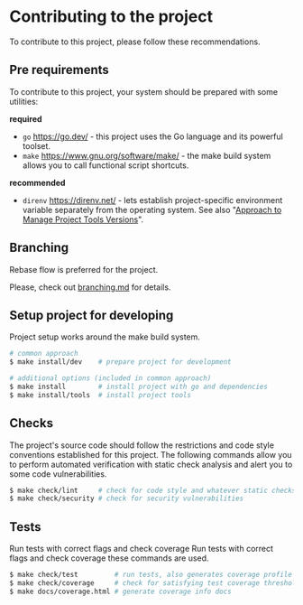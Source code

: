 # Contributing to the project

To contribute to this project, please follow these recommendations.

## Pre requirements

To contribute to this project, your system should be prepared with some utilities:

**required**
- `go`  https://go.dev/ - this project uses the Go language and its powerful toolset.
- `make` https://www.gnu.org/software/make/ - the make build system allows you to call functional script shortcuts.

**recommended**
- `direnv` https://direnv.net/ - lets establish project-specific environment variable separately from the operating system. 
See also "[Approach to Manage Project Tools Versions](../internal/tools/README.md)".

## Branching

Rebase flow is preferred for the project.

Please, check out [branching.md](branching.md) for details.

## Setup project for developing

Project setup works around the make build system.

```bash
# common approach
$ make install/dev    # prepare project for development

# additional options (included in common approach)
$ make install        # install project with go and dependencies
$ make install/tools  # install project tools
```

## Checks

The project's source code should follow the restrictions and code style conventions established for this project.
The following commands allow you to perform automated verification with static check analysis and alert you to some code vulnerabilities.

```bash
$ make check/lint     # check for code style and whatever static checks
$ make check/security # check for security vulnerabilities
```

## Tests

Run tests with correct flags and check coverage Run tests with correct flags and check coverage these commands are used.

```bash
$ make check/test         # run tests, also generates coverage profile along the project.
$ make check/coverage     # check for satisfying test coverage thresholds
$ make docs/coverage.html # generate coverage info docs
```
